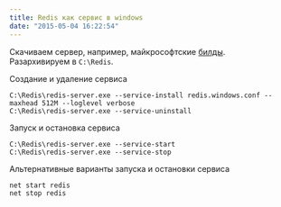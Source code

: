 ```yaml
---
title: Redis как сервис в windows
date: "2015-05-04 16:22:54"
---
```


Скачиваем сервер, например, майкрософтские [билды](https://github.com/MSOpenTech/redis/releases).  
Разархивируем в `C:\Redis`.

Создание и удаление сервиса

```dos
C:\Redis\redis-server.exe --service-install redis.windows.conf --maxhead 512M --loglevel verbose
C:\Redis\redis-server.exe --service-uninstall
```

Запуск и остановка сервиса

```dos
C:\Redis\redis-server.exe --service-start
C:\Redis\redis-server.exe --service-stop
```

Альтернативные варианты запуска и остановки сервиса

```dos
net start redis
net stop redis
```
